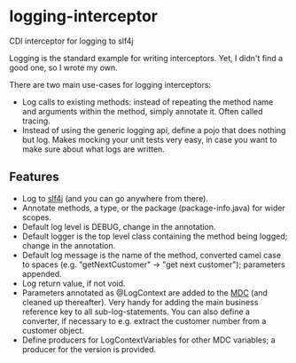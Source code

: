 # logging-interceptor #

CDI interceptor for logging to slf4j

Logging is the standard example for writing interceptors. Yet, I didn't find a good one, so I wrote my own.

There are two main use-cases for logging interceptors:

* Log calls to existing methods: instead of repeating the method name and arguments within the method, simply annotate it. Often called tracing.
* Instead of using the generic logging api, define a pojo that does nothing but log. Makes mocking your unit tests very easy, in case you want to make sure about what logs are written.

## Features ##

* Log to [slf4j](http://slf4j.org) (and you can go anywhere from there).
* Annotate methods, a type, or the package (package-info.java) for wider scopes.
* Default log level is DEBUG, change in the annotation.
* Default logger is the top level class containing the method being logged; change in the annotation.
* Default log message is the name of the method, converted camel case to spaces (e.g. "getNextCustomer" -> "get next customer"); parameters appended.
* Log return value, if not void.
* Parameters annotated as @LogContext are added to the [MDC](http://slf4j.org/manual.html#mdc) (and cleaned up thereafter). Very handy for adding the main business reference key to all sub-log-statements. You can also define a converter, if necessary to e.g. extract the customer number from a customer object.
* Define producers for LogContextVariables for other MDC variables; a producer for the version is provided.

